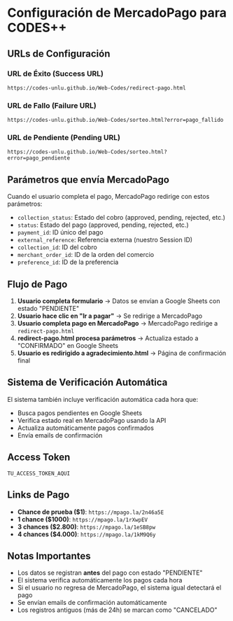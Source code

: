 # Configuración de MercadoPago para CODES++

## URLs de Configuración

### URL de Éxito (Success URL)
```
https://codes-unlu.github.io/Web-Codes/redirect-pago.html
```

### URL de Fallo (Failure URL)
```
https://codes-unlu.github.io/Web-Codes/sorteo.html?error=pago_fallido
```

### URL de Pendiente (Pending URL)
```
https://codes-unlu.github.io/Web-Codes/sorteo.html?error=pago_pendiente
```

## Parámetros que envía MercadoPago

Cuando el usuario completa el pago, MercadoPago redirige con estos parámetros:

- `collection_status`: Estado del cobro (approved, pending, rejected, etc.)
- `status`: Estado del pago (approved, pending, rejected, etc.)
- `payment_id`: ID único del pago
- `external_reference`: Referencia externa (nuestro Session ID)
- `collection_id`: ID del cobro
- `merchant_order_id`: ID de la orden del comercio
- `preference_id`: ID de la preferencia

## Flujo de Pago

1. **Usuario completa formulario** → Datos se envían a Google Sheets con estado "PENDIENTE"
2. **Usuario hace clic en "Ir a pagar"** → Se redirige a MercadoPago
3. **Usuario completa pago en MercadoPago** → MercadoPago redirige a `redirect-pago.html`
4. **redirect-pago.html procesa parámetros** → Actualiza estado a "CONFIRMADO" en Google Sheets
5. **Usuario es redirigido a agradecimiento.html** → Página de confirmación final

## Sistema de Verificación Automática

El sistema también incluye verificación automática cada hora que:

- Busca pagos pendientes en Google Sheets
- Verifica estado real en MercadoPago usando la API
- Actualiza automáticamente pagos confirmados
- Envía emails de confirmación

## Access Token

```
TU_ACCESS_TOKEN_AQUI
```

## Links de Pago

- **Chance de prueba ($1)**: `https://mpago.la/2n46a5E`
- **1 chance ($1000)**: `https://mpago.la/1rXwpEV`
- **3 chances ($2.800)**: `https://mpago.la/1eSB8pw`
- **4 chances ($4.000)**: `https://mpago.la/1kM9Q6y`

## Notas Importantes

- Los datos se registran **antes** del pago con estado "PENDIENTE"
- El sistema verifica automáticamente los pagos cada hora
- Si el usuario no regresa de MercadoPago, el sistema igual detectará el pago
- Se envían emails de confirmación automáticamente
- Los registros antiguos (más de 24h) se marcan como "CANCELADO" 
